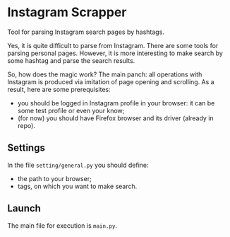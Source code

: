 # Instagram Scrapper

Tool for parsing Instagram search pages by hashtags.

Yes, it is quite difficult to parse from Instagram. There are some tools for parsing personal pages. However, it is more interesting to make search by some hashtag and parse the search results.

So, how does the magic work? The main panch: all operations with Instagram is produced via imitation of page opening and scrolling. As a result, here are some prerequisites:
* you should be logged in Instagram profile in your browser: it can be some test profile or even your know;
* (for now) you should have Firefox browser and its driver (already in repo).

## Settings

In the file `setting/general.py` you should define:
* the path to your browser;
* tags, on which you want to make search.

## Launch

The main file for execution is `main.py`. 
